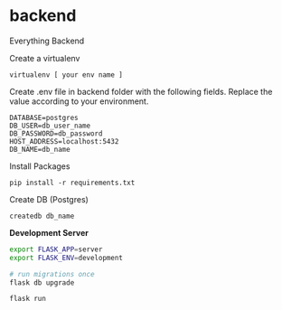 # backend
Everything Backend 

Create a virtualenv
```
virtualenv [ your env name ]
```
Create .env file in backend folder with the following fields. Replace the value according to your environment.

```env
DATABASE=postgres
DB_USER=db_user_name
DB_PASSWORD=db_password
HOST_ADDRESS=localhost:5432
DB_NAME=db_name
```
Install Packages
```
pip install -r requirements.txt
```
Create DB (Postgres)
```
createdb db_name
```
**Development Server**
```bash
export FLASK_APP=server
export FLASK_ENV=development

# run migrations once
flask db upgrade

flask run
```

